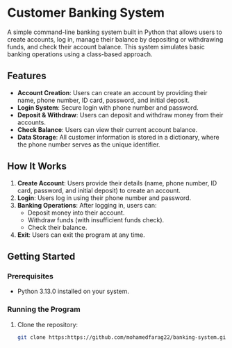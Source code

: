 # Customer Banking System

A simple command-line banking system built in Python that allows users to create accounts, log in, manage their balance by depositing or withdrawing funds, and check their account balance. This system simulates basic banking operations using a class-based approach.

## Features
- **Account Creation**: Users can create an account by providing their name, phone number, ID card, password, and initial deposit.
- **Login System**: Secure login with phone number and password.
- **Deposit & Withdraw**: Users can deposit and withdraw money from their accounts.
- **Check Balance**: Users can view their current account balance.
- **Data Storage**: All customer information is stored in a dictionary, where the phone number serves as the unique identifier.

## How It Works
1. **Create Account**: Users provide their details (name, phone number, ID card, password, and initial deposit) to create an account.
2. **Login**: Users log in using their phone number and password.
3. **Banking Operations**: After logging in, users can:
   - Deposit money into their account.
   - Withdraw funds (with insufficient funds check).
   - Check their balance.
4. **Exit**: Users can exit the program at any time.

## Getting Started

### Prerequisites
- Python 3.13.0 installed on your system.

### Running the Program
1. Clone the repository:
   ```bash
   git clone https:https://github.com/mohamedfarag22/banking-system.git
